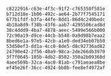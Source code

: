 
                c8222916-c63e-4f3c-91f2-c765350f581e
                b712d18e-1b06-492c-ae64-2b77f7545171
                677b1fdf-b3fa-44fe-8dd1-86d4c240bedc
                4b18a8d9-f38b-43f6-aab7-4295506cad8d
                38c4ddd9-4ba7-4878-aeec-5499e566b000
                72c90a19-d9ce-44cb-b548-0a9d98b7eaa2
                8bed6e1a-97e5-42cb-a1e0-ded34eb07b50
                53d50ef3-dd1a-4cc0-8de5-d8c92736ad82
                24790e42-2f56-40a9-98ca-2de266db3970
                3f7f0645-185b-4db2-8502-350a2b09368d
                4aee569b-32ca-4ac0-81ab-c791aeaea8be
                ef45e26f-36cc-4924-bb0b-fee8ef4972af
                